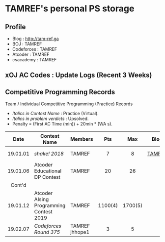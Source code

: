 # TAMREF's personal PS storage

## Profile

+ Blog : http://tam-ref.ga
+ BOJ : TAMREF
+ Codeforces : TAMREF
+ Atcoder : TAMREF
+ csacademy : TAMREF

## xOJ AC Codes : Update Logs (Recent 3 Weeks)

## Competitive Programming Records
Team / Individual Competitive Programming (Practice) Records
+ *Italics in Contest Name* : Practice (Virtual).
+ *Italics in problem verdicts* : Upsolved.
+ Penalty = (First AC Time (min)) + 20min * (WA s).

|Date|Contest Name|Members|Pts|Max|Blog|A|B|C|D|E|F|G|H|I|J|K|L|M|
|:--------:|--------------------|------|:----:|:---:|:---:|:---:|:---:|:---:|:---:|:---:|:---:|:---:|:---:|:---:|:---:|:---:|:---:|:---:|
|19.01.01|*shake! 2018*|TAMREF|7|8|[TAMREF](http://tam-ref.ga/102)|**+** <br> 5|*-5*|**+4**<br>217|**+5**<br>423|**+**<br>226|**+**<br>243|**+1**<br>204|**+**<br>160|-|-|-|-|-|
|19.01.06|Atcoder Educational DP Contest|TAMREF|20|26||**+**|**+**|**+**|**+**|**+**|**+**|**+**|**+**|**+**|**+**|**+**|**+**|**+**|
|Cont'd||||||**+1**|**+1**|**+**|**+**|**+**|**+**|*-0*|*-0*|*-0*|.|*-0*|*-0*|**+**|
|19.01.12|Atcoder AIsing Programming Contest 2019|TAMREF|1100(4)|1700(5)||100|200|300|500|.|-|-|-|-|-|-|-|
|19.02.07|*Codeforces Round 375*|TAMREF <br> jhhope1|3|5||**+3**|**+**|.|**+**|.|.|.|.|.|.|.|.|.|

